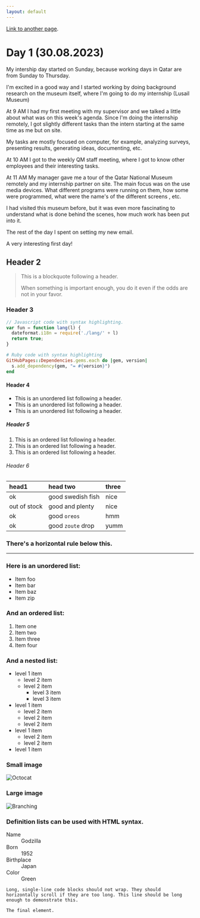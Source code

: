 ```yaml
---
layout: default
---
```


[Link to another page](./another-page.html).

# Day 1 (30.08.2023)

My intership day started on Sunday, because working days in Qatar are from Sunday to Thursday. 

I'm excited in a good way and I started working by doing background research on the museum itself, where I'm going to do my internship (Lusail Museum)

At 9 AM I had my first meeting with my supervisor and we talked a little about what was on this week's agenda. Since I'm doing the internship remotely, I got slightly different tasks than the intern starting at the same time as me but on site.

My tasks are mostly focused on computer, for example, analyzing surveys, presenting results, generating ideas, documenting, etc.


At 10 AM I got to the weekly QM staff meeting, where I got to know other employees and their interesting tasks.

At 11 AM My manager gave me a tour of the Qatar National Museum remotely and my internship partner on site. The main focus was on the use media devices. What different programs were running on them, how some were programmed, what were the name's of the different screens , etc.

I had visited this museum before, but it was even more fascinating to understand what is done behind the scenes, how much work has been put into it.

The rest of the day I spent on setting my new email.

A very interesting first day!


## Header 2

> This is a blockquote following a header.
>
> When something is important enough, you do it even if the odds are not in your favor.

### Header 3

```js
// Javascript code with syntax highlighting.
var fun = function lang(l) {
  dateformat.i18n = require('./lang/' + l)
  return true;
}
```

```ruby
# Ruby code with syntax highlighting
GitHubPages::Dependencies.gems.each do |gem, version|
  s.add_dependency(gem, "= #{version}")
end
```

#### Header 4

*   This is an unordered list following a header.
*   This is an unordered list following a header.
*   This is an unordered list following a header.

##### Header 5

1.  This is an ordered list following a header.
2.  This is an ordered list following a header.
3.  This is an ordered list following a header.

###### Header 6

| head1        | head two          | three |
|:-------------|:------------------|:------|
| ok           | good swedish fish | nice  |
| out of stock | good and plenty   | nice  |
| ok           | good `oreos`      | hmm   |
| ok           | good `zoute` drop | yumm  |

### There's a horizontal rule below this.

* * *

### Here is an unordered list:

*   Item foo
*   Item bar
*   Item baz
*   Item zip

### And an ordered list:

1.  Item one
1.  Item two
1.  Item three
1.  Item four

### And a nested list:

- level 1 item
  - level 2 item
  - level 2 item
    - level 3 item
    - level 3 item
- level 1 item
  - level 2 item
  - level 2 item
  - level 2 item
- level 1 item
  - level 2 item
  - level 2 item
- level 1 item

### Small image

![Octocat](https://github.githubassets.com/images/icons/emoji/octocat.png)

### Large image

![Branching](https://guides.github.com/activities/hello-world/branching.png)


### Definition lists can be used with HTML syntax.

<dl>
<dt>Name</dt>
<dd>Godzilla</dd>
<dt>Born</dt>
<dd>1952</dd>
<dt>Birthplace</dt>
<dd>Japan</dd>
<dt>Color</dt>
<dd>Green</dd>
</dl>

```
Long, single-line code blocks should not wrap. They should horizontally scroll if they are too long. This line should be long enough to demonstrate this.
```

```
The final element.
```
